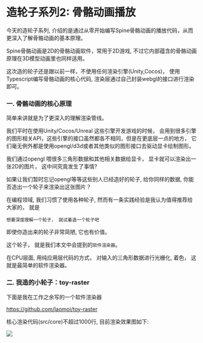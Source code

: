 # 造轮子系列2: 骨骼动画播放


今天的造轮子系列, 介绍的是通过从零开始编写Spine骨骼动画的播放代码，从而更深入了解骨骼动画的基本原理。


Spine骨骼动画是2D的骨骼动画软件，常用于2D游戏, 不过它内部蕴含的骨骼动画原理在3D模型动画里也同样适用。


这次造的轮子还是跟以前一样，不使用任何渲染引擎(Unity,Cocos)， 使用Typescript编写骨骼动画的核心代码, 渲染层通过自己封装webgl的接口进行渲染即可。


 


### 一. 骨骼动画的核心原理














简单来讲就是为了更深入的理解渲染管线。

我们平时在使用Unity/Cocos/Unreal 这些引擎开发游戏的时候， 会用到很多引擎的图形相关API，这些引擎的接口虽然都各不相同，但是在更底层一点的地方， 它们毫无例外都是使用opengl/d3d或者其他类似的图形接口去驱动显卡绘制图形。

我们通过opengl 喂很多三角形数据和其他相关数据给显卡， 显卡就可以渲染出一张2D的图片， 这中间究竟发生了事情?

如果让我们暂时忘记opengl等等这些别人已经造好的轮子,  给你同样的数据, 你能否造出一个轮子来渲染出这张图片？

在编程领域, 我们习惯了使用各种轮子, 然而有一条实践经验是我认为值得推荐给大家的， 就是

`想要深度理解一个轮子， 就试着造一个轮子吧` 

即使你造出来的轮子非常简陋, 它也有价值。 


这个轮子， 就是我们本文中会提到的`软件渲染器`。

在CPU层面, 用纯应用层代码的方式， 对输入的三角形数据进行光栅化, 着色， 这就是最简单的软件渲染器。



### 二. 我造的小轮子：toy-raster

下面是我在工作之余写的一个软件渲染器

https://github.com/laomoi/toy-raster


核心渲染代码(src/core)不超过1000行, 目前渲染效果图如下:

![](head.png) 








